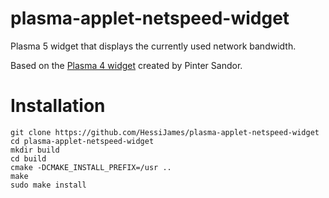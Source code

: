 # plasma-applet-netspeed-widget
Plasma 5 widget that displays the currently used network bandwidth.

Based on the [Plasma 4 widget](http://kde-apps.org/content/show.php/netspeed-plasmoid?content=140504) created by Pinter Sandor.

# Installation
```
git clone https://github.com/HessiJames/plasma-applet-netspeed-widget
cd plasma-applet-netspeed-widget
mkdir build
cd build
cmake -DCMAKE_INSTALL_PREFIX=/usr ..
make
sudo make install
```
